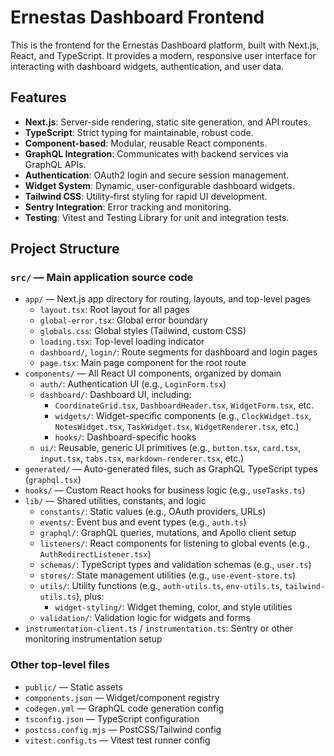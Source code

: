 # Ernestas Dashboard Frontend

This is the frontend for the Ernestas Dashboard platform, built with Next.js, React, and TypeScript. It provides a modern, responsive user interface for interacting with dashboard widgets, authentication, and user data.

## Features

- **Next.js**: Server-side rendering, static site generation, and API routes.
- **TypeScript**: Strict typing for maintainable, robust code.
- **Component-based**: Modular, reusable React components.
- **GraphQL Integration**: Communicates with backend services via GraphQL APIs.
- **Authentication**: OAuth2 login and secure session management.
- **Widget System**: Dynamic, user-configurable dashboard widgets.
- **Tailwind CSS**: Utility-first styling for rapid UI development.
- **Sentry Integration**: Error tracking and monitoring.
- **Testing**: Vitest and Testing Library for unit and integration tests.

## Project Structure

### `src/` — Main application source code

- `app/` — Next.js app directory for routing, layouts, and top-level pages
    - `layout.tsx`: Root layout for all pages
    - `global-error.tsx`: Global error boundary
    - `globals.css`: Global styles (Tailwind, custom CSS)
    - `loading.tsx`: Top-level loading indicator
    - `dashboard/`, `login/`: Route segments for dashboard and login pages
    - `page.tsx`: Main page component for the root route
- `components/` — All React UI components, organized by domain
    - `auth/`: Authentication UI (e.g., `LoginForm.tsx`)
    - `dashboard/`: Dashboard UI, including:
        - `CoordinateGrid.tsx`, `DashboardHeader.tsx`, `WidgetForm.tsx`, etc.
        - `widgets/`: Widget-specific components (e.g., `ClockWidget.tsx`, `NotesWidget.tsx`, `TaskWidget.tsx`, `WidgetRenderer.tsx`, etc.)
        - `hooks/`: Dashboard-specific hooks
    - `ui/`: Reusable, generic UI primitives (e.g., `button.tsx`, `card.tsx`, `input.tsx`, `tabs.tsx`, `markdown-renderer.tsx`, etc.)
- `generated/` — Auto-generated files, such as GraphQL TypeScript types (`graphql.tsx`)
- `hooks/` — Custom React hooks for business logic (e.g., `useTasks.ts`)
- `lib/` — Shared utilities, constants, and logic
    - `constants/`: Static values (e.g., OAuth providers, URLs)
    - `events/`: Event bus and event types (e.g., `auth.ts`)
    - `graphql/`: GraphQL queries, mutations, and Apollo client setup
    - `listeners/`: React components for listening to global events (e.g., `AuthRedirectListener.tsx`)
    - `schemas/`: TypeScript types and validation schemas (e.g., `user.ts`)
    - `stores/`: State management utilities (e.g., `use-event-store.ts`)
    - `utils/`: Utility functions (e.g., `auth-utils.ts`, `env-utils.ts`, `tailwind-utils.ts`), plus:
        - `widget-styling/`: Widget theming, color, and style utilities
    - `validation/`: Validation logic for widgets and forms
- `instrumentation-client.ts` / `instrumentation.ts`: Sentry or other monitoring instrumentation setup

### Other top-level files

- `public/` — Static assets
- `components.json` — Widget/component registry
- `codegen.yml` — GraphQL code generation config
- `tsconfig.json` — TypeScript configuration
- `postcss.config.mjs` — PostCSS/Tailwind config
- `vitest.config.ts` — Vitest test runner config
